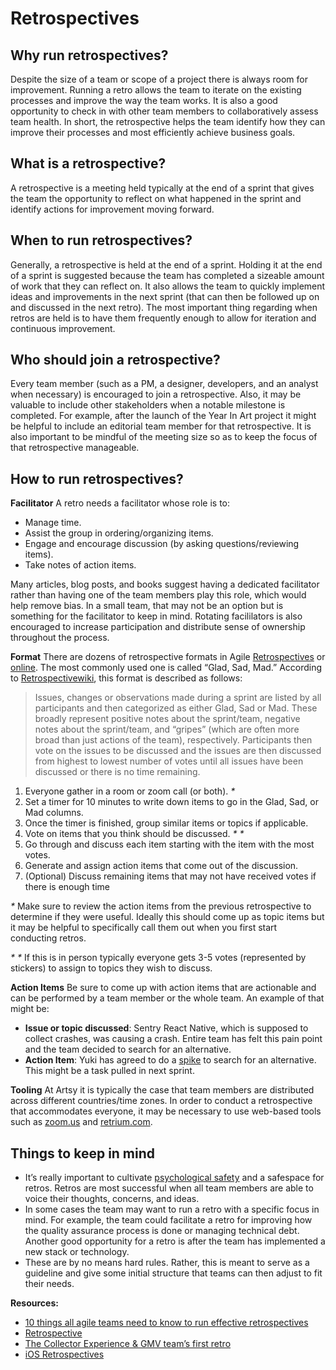 # Retrospectives

## Why run retrospectives?
Despite the size of a team or scope of a project there is always room for improvement. Running a retro allows the team to iterate on the existing processes and improve the way the team works. It is also a good opportunity to check in with other team members to collaboratively assess team health. In short, the retrospective helps the team identify how they can improve their processes and most efficiently achieve business goals.

## What is a retrospective?
A retrospective is a meeting held typically at the end of a sprint that gives the team the opportunity to reflect on what happened in the sprint and identify actions for improvement moving forward.

## When to run retrospectives?
Generally, a retrospective is held at the end of a sprint. Holding it at the end of a sprint is suggested because the team has completed a sizeable amount of work that they can reflect on. It also allows the team to quickly implement ideas and improvements in the next sprint (that can then be followed up on and discussed in the next retro). The most important thing regarding when retros are held is to have them frequently enough to allow for iteration and continuous improvement.

## Who should join a retrospective?
Every team member (such as a PM, a designer, developers, and an analyst when necessary) is encouraged to join a retrospective. Also, it may be valuable to include other stakeholders when a notable milestone is completed. For example, after the launch of the Year In Art project it might be helpful to include an editorial team member for that retrospective. It is also important to be mindful of the meeting size so as to keep the focus of that retrospective manageable.

## How to run retrospectives?

__Facilitator__
A retro needs a facilitator whose role is to:

- Manage time.
- Assist the group in ordering/organizing items.
- Engage and encourage discussion (by asking questions/reviewing items).
- Take notes of action items.


Many articles, blog posts, and books suggest having a dedicated facilitator rather than having one of the team members play this role, which would help remove bias. In a small team, that may not be an option but is something for the facilitator to keep in mind. Rotating facililators is also encouraged to increase participation and distribute sense of ownership throughout the process.


__Format__
There are dozens of retrospective formats in Agile [Retrospectives](https://www.amazon.com/Agile-Retrospectives-Making-Teams-Great/dp/0977616649) or [online](http://retrospectivewiki.org/index.php?title=Retrospective_Plans). The most commonly used one is called “Glad, Sad, Mad.” According to [Retrospectivewiki](http://retrospectivewiki.org/index.php?title=Agile_Retrospective_Resource_Wiki), this format is described as follows:


 > Issues, changes or observations made during a sprint are listed by all participants and then categorized as either Glad, Sad or Mad. These broadly represent positive notes about the sprint/team, negative notes about the sprint/team, and “gripes” (which are often more broad than just actions of the team), respectively. Participants then vote on the issues to be discussed and the issues are then discussed from highest to lowest number of votes until all issues have been discussed or there is no time remaining.


1. Everyone gather in a room or zoom call (or both). _*_
2. Set a timer for 10 minutes to write down items to go in the Glad, Sad, or Mad columns.
3. Once the timer is finished, group similar items or topics if applicable.
4. Vote on items that you think should be discussed. _* *_
5. Go through and discuss each item starting with the item with the most votes.
6. Generate and assign action items that come out of the discussion.
7. (Optional) Discuss remaining items that may not have received votes if there is enough time


_*_  Make sure to review the action items from the previous retrospective to determine if they were useful. Ideally this should come up as topic items but it may be helpful to specifically call them out when you first start conducting retros.

_* *_ If this is in person typically everyone gets 3-5 votes (represented by stickers) to assign to topics they wish to discuss.


__Action Items__
Be sure to come up with action items that are actionable and can be performed by a team member or the whole team. An example of that might be:

- **Issue or topic discussed**: Sentry React Native, which is supposed to collect crashes, was causing a crash. Entire team has felt this pain point and the team decided to search for an alternative.
- **Action Item**: Yuki has agreed to do a [spike](http://v4.scaledagileframework.com/spikes/) to search for an alternative. This might be a task pulled in next sprint.


__Tooling__
At Artsy it is typically the case that team members are distributed across different countries/time zones. In order to conduct a retrospective that accommodates everyone, it may be necessary to use web-based tools such as [zoom.us](https://zoom.us/) and [retrium.com](https://www.retrium.com/).


## Things to keep in mind
- It’s really important to cultivate [psychological safety](https://ashfurrow.com/blog/building-compassionate-software/#teams-with-psychological-safety-perform-better) and a safespace for retros. Retros are most successful when all team members are able to voice their thoughts, concerns, and ideas.
- In some cases the team may want to run a retro with a specific focus in mind. For example, the team could facilitate a retro for improving how the quality assurance process is done or managing technical debt. Another good opportunity for a retro is after the team has implemented a new stack or technology.
- These are by no means hard rules. Rather, this is meant to serve as a guideline and give some initial structure that teams can then adjust to fit their needs.


**Resources:**
- [10 things all agile teams need to know to run effective retrospectives](https://blog.retrium.com/10-things-all-agile-teams-need-to-know-to-run-effective-retrospectives)
- [Retrospective](https://www.atlassian.com/team-playbook/plays/retrospective)
- [The Collector Experience & GMV team’s first retro](https://github.com/artsy/collector-experience/wiki/Our-First-Retro)
- [iOS Retrospectives](http://artsy.github.io/blog/2017/05/27/ios-retrospectives/)

